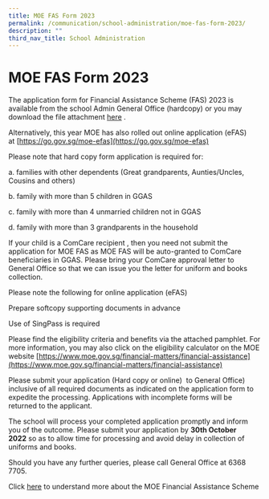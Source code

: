 ```yaml
---
title: MOE FAS Form 2023
permalink: /communication/school-administration/moe-fas-form-2023/
description: ""
third_nav_title: School Administration
---
```

# **MOE FAS Form 2023**

  
The application form for Financial Assistance Scheme (FAS) 2023 is available from the school Admin General Office (hardcopy) or you may download the file attachment [here](https://evergreenpri-moe-edu-sg-admin.cwp.sg/qql/slot/u511/MOE%20FAS%20Application%20Form%20Sep%202023.EGPS.pdf) .

Alternatively, this year MOE has also rolled out online application (eFAS) at [https://go.gov.sg/moe-efas](https://go.gov.sg/moe-efas)

Please note that hard copy form application is required for:

a. families with other dependents (Great grandparents, Aunties/Uncles, Cousins and others)

b. family with more than 5 children in GGAS  

c. family with more than 4 unmarried children not in GGAS  

d. family with more than 3 grandparents in the household  

  

If your child is a ComCare recipient , then you need not submit the application for MOE FAS as MOE FAS will be auto-granted to ComCare beneficiaries in GGAS. Please bring your ComCare approval letter to General Office so that we can issue you the letter for uniform and books collection.  

  

Please note the following for online application (eFAS)

  

Prepare softcopy supporting documents in advance

  

Use of SingPass is required

  

Please find the eligibility criteria and benefits via the attached pamphlet. For more information, you may also click on the eligibility calculator on the MOE website [https://www.moe.gov.sg/financial-matters/financial-assistance](https://www.moe.gov.sg/financial-matters/financial-assistance)

Please submit your application (Hard copy or online)  to General Office) inclusive of all required documents as indicated on the application form to expedite the processing. Applications with incomplete forms will be returned to the applicant.

The school will process your completed application promptly and inform you of the outcome. Please submit your application by **30th October 2022** so as to allow time for processing and avoid delay in collection of uniforms and books.

Should you have any further queries, please call General Office at 6368 7705.

Click [here](/files/MOE%20FAS%20pamphlet%20EL%20for%20schools.pdf) to understand more about the MOE Financial Assistance Scheme